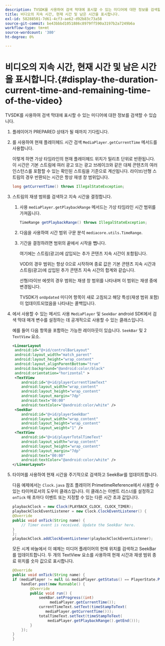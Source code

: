 ```yaml
---
description: TVSDK를 사용하여 검색 막대에 표시할 수 있는 미디어에 대한 정보를 검색할 수 있습니다.
title: 비디오의 지속 시간, 현재 시간 및 남은 시간을 표시합니다.
exl-id: 58288501-7d61-4cf3-ae62-d92b83c73a58
source-git-commit: be43bbbd1051886c8979ff590a3197b2a7249b6a
workflow-type: tm+mt
source-wordcount: '380'
ht-degree: 0%

---
```


# 비디오의 지속 시간, 현재 시간 및 남은 시간을 표시합니다.{#display-the-duration-current-time-and-remaining-time-of-the-video}

TVSDK를 사용하여 검색 막대에 표시할 수 있는 미디어에 대한 정보를 검색할 수 있습니다.

1. 플레이어가 PREPARED 상태가 될 때까지 기다립니다.
1. 를 사용하여 현재 플레이헤드 시간 검색 `MediaPlayer.getCurrentTime` 메서드를 사용합니다.

   이렇게 하면 가상 타임라인의 현재 플레이헤드 위치가 밀리초 단위로 반환됩니다. 이 시간은 기본 스트림에 여러 광고 또는 광고 브레이크와 같은 대체 콘텐츠의 여러 인스턴스를 포함할 수 있는 확인된 스트림을 기준으로 계산됩니다. 라이브/선형 스트림의 경우 반환되는 시간은 항상 재생 창 범위입니다.

   ```java
   long getCurrentTime() throws IllegalStateException;
   ```

1. 스트림의 재생 범위를 검색하고 지속 시간을 결정합니다.
   1. 사용 `mediaPlayer.getPlaybackRange` 메서드는 가상 타임라인 시간 범위를 가져옵니다.

      ```java
      TimeRange getPlaybackRange() throws IllegalStateException;
      ```

   1. 다음을 사용하여 시간 범위 구문 분석 `mediacore.utils.TimeRange`.
   1. 기간을 결정하려면 범위의 끝에서 시작을 뺍니다.

      여기에는 스트림(광고)에 삽입되는 추가 콘텐츠 지속 시간이 포함됩니다.

      VOD의 경우 범위는 항상 0으로 시작하며 종료 값은 기본 콘텐츠 지속 시간과 스트림(광고)에 삽입된 추가 콘텐츠 지속 시간의 합계와 같습니다.

      선형/라이브 에셋의 경우 범위는 재생 창 범위를 나타내며 이 범위는 재생 중에 변경됩니다.

      TVSDK가 `onUpdated` 미디어 항목이 새로 고침되고 해당 특성(재생 범위 포함)이 업데이트되었음을 나타내는 콜백입니다.

1. 에서 사용할 수 있는 메서드 사용 `MediaPlayer` 및 `SeekBar` android SDK에서 검색 막대 매개 변수를 설정하는 데 공개적으로 사용할 수 있는 클래스입니다.

   예를 들어 다음 항목을 포함하는 가능한 레이아웃이 있습니다. `SeekBar` 및 2 `TextView` 요소.

   ```xml
   <LinearLayout 
    android:id="@+id/controlBarLayout" 
    android:layout_width="match_parent" 
    android:layout_height="wrap_content" 
    android:layout_alignParentBottom="true" 
    android:background="@android:color/black" 
    android:orientation="horizontal" > 
    <TextView 
       android:id="@+id/playerCurrentTimeText" 
       android:layout_width="wrap_content" 
       android:layout_height="wrap_content" 
       android:layout_margin="7dp" 
       android:text="00:00" 
       android:textColor="@android:color/white" /> 
    <SeekBar 
       android:id="@+id/playerSeekBar" 
       android:layout_width="wrap_content" 
       android:layout_height="wrap_content" 
       android:layout_weight="1" /> 
    <TextView 
       android:id="@+id/playerTotalTimeText" 
       android:layout_width="wrap_content" 
       android:layout_height="wrap_content" 
       android:layout_margin="7dp" 
       android:text="00:00" 
       android:textColor="@android:color/white" /> 
   </LinearLayout>
   ```

1. 타이머를 사용하여 현재 시간을 주기적으로 검색하고 SeekBar를 업데이트합니다.

   다음 예제에서는 `Clock.java` 참조 플레이어 PrimetimeReference에서 사용할 수 있는 타이머로서의 도우미 클래스입니다. 이 클래스는 이벤트 리스너를 설정하고 `onTick` 매 초마다 이벤트 또는 지정할 수 있는 다른 시간 초과 값입니다.

   ```java
   playbackClock = new Clock(PLAYBACK_CLOCK, CLOCK_TIMER); 
   playbackClockEventListener = new Clock.ClockEventListener() { 
   @Override 
   public void onTick(String name) { 
       // Timer event is received. Update the SeekBar here. 
   } 
   }; 
   playbackClock.addClockEventListener(playbackClockEventListener);
   ```

   모든 시계 바늘에서 이 예제는 미디어 플레이어의 현재 위치를 검색하고 SeekBar를 업데이트합니다. 두 개의 TextView 요소를 사용하여 현재 시간과 재생 범위 종료 위치를 숫자 값으로 표시합니다.

   ```java
   @Override 
   public void onTick(String name) { 
   if (mediaPlayer != null && mediaPlayer.getStatus() == PlayerState.PLAYING) { 
       handler.post(new Runnable() { 
           @Override 
           public void run() { 
               seekBar.setProgress((int)  
                    mediaPlayer.getCurrentTime()); 
               currentTimeText.setText(timeStampToText( 
                  mediaPlayer.getCurrentTime())); 
               totalTimeText.setText(timeStampToText( 
                   mediaPlayer.getPlaybackRange().getEnd())); 
           } 
       }); 
   } 
   }
   ```
